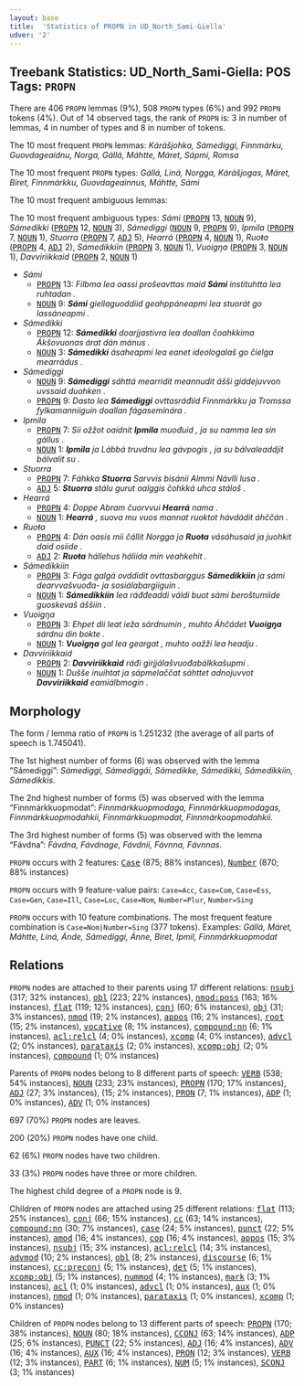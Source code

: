 ```yaml
---
layout: base
title:  'Statistics of PROPN in UD_North_Sami-Giella'
udver: '2'
---
```


## Treebank Statistics: UD_North_Sami-Giella: POS Tags: `PROPN`

There are 406 `PROPN` lemmas (9%), 508 `PROPN` types (6%) and 992 `PROPN` tokens (4%).
Out of 14 observed tags, the rank of `PROPN` is: 3 in number of lemmas, 4 in number of types and 8 in number of tokens.

The 10 most frequent `PROPN` lemmas: <em>Kárášjohka, Sámediggi, Finnmárku, Guovdageaidnu, Norga, Gállá, Máhtte, Máret, Sápmi, Romsa</em>

The 10 most frequent `PROPN` types:  <em>Gállá, Liná, Norgga, Kárášjogas, Máret, Biret, Finnmárkku, Guovdageainnus, Máhtte, Sámi</em>

The 10 most frequent ambiguous lemmas: 

The 10 most frequent ambiguous types:  <em>Sámi</em> (<tt><a href="sme_giella-pos-PROPN.html">PROPN</a></tt> 13, <tt><a href="sme_giella-pos-NOUN.html">NOUN</a></tt> 9), <em>Sámedikki</em> (<tt><a href="sme_giella-pos-PROPN.html">PROPN</a></tt> 12, <tt><a href="sme_giella-pos-NOUN.html">NOUN</a></tt> 3), <em>Sámediggi</em> (<tt><a href="sme_giella-pos-NOUN.html">NOUN</a></tt> 9, <tt><a href="sme_giella-pos-PROPN.html">PROPN</a></tt> 9), <em>Ipmila</em> (<tt><a href="sme_giella-pos-PROPN.html">PROPN</a></tt> 7, <tt><a href="sme_giella-pos-NOUN.html">NOUN</a></tt> 1), <em>Stuorra</em> (<tt><a href="sme_giella-pos-PROPN.html">PROPN</a></tt> 7, <tt><a href="sme_giella-pos-ADJ.html">ADJ</a></tt> 5), <em>Hearrá</em> (<tt><a href="sme_giella-pos-PROPN.html">PROPN</a></tt> 4, <tt><a href="sme_giella-pos-NOUN.html">NOUN</a></tt> 1), <em>Ruoŧa</em> (<tt><a href="sme_giella-pos-PROPN.html">PROPN</a></tt> 4, <tt><a href="sme_giella-pos-ADJ.html">ADJ</a></tt> 2), <em>Sámedikkiin</em> (<tt><a href="sme_giella-pos-PROPN.html">PROPN</a></tt> 3, <tt><a href="sme_giella-pos-NOUN.html">NOUN</a></tt> 1), <em>Vuoigŋa</em> (<tt><a href="sme_giella-pos-PROPN.html">PROPN</a></tt> 3, <tt><a href="sme_giella-pos-NOUN.html">NOUN</a></tt> 1), <em>Davviriikkaid</em> (<tt><a href="sme_giella-pos-PROPN.html">PROPN</a></tt> 2, <tt><a href="sme_giella-pos-NOUN.html">NOUN</a></tt> 1)


* <em>Sámi</em>
  * <tt><a href="sme_giella-pos-PROPN.html">PROPN</a></tt> 13: <em>Filbma lea oassi prošeavttas maid <b>Sámi</b> instituhtta lea ruhtadan .</em>
  * <tt><a href="sme_giella-pos-NOUN.html">NOUN</a></tt> 9: <em><b>Sámi</b> giellaguoddiid geahppáneapmi lea stuorát go lassáneapmi .</em>
* <em>Sámedikki</em>
  * <tt><a href="sme_giella-pos-PROPN.html">PROPN</a></tt> 12: <em><b>Sámedikki</b> doarjjastivra lea doallan čoahkkima Ákšovuonas árat dán mánus .</em>
  * <tt><a href="sme_giella-pos-NOUN.html">NOUN</a></tt> 3: <em><b>Sámedikki</b> ásaheapmi lea eanet ideologalaš go čielga mearrádus .</em>
* <em>Sámediggi</em>
  * <tt><a href="sme_giella-pos-NOUN.html">NOUN</a></tt> 9: <em><b>Sámediggi</b> sáhttá mearridit meannudit ášši giddejuvvon uvssaid duohken .</em>
  * <tt><a href="sme_giella-pos-PROPN.html">PROPN</a></tt> 9: <em>Dasto lea <b>Sámediggi</b> ovttasráđiid Finnmárkku ja Tromssa fylkamanniiguin doallan fágaseminára .</em>
* <em>Ipmila</em>
  * <tt><a href="sme_giella-pos-PROPN.html">PROPN</a></tt> 7: <em>Sii ožžot oaidnit <b>Ipmila</b> muođuid , ja su namma lea sin gállus .</em>
  * <tt><a href="sme_giella-pos-NOUN.html">NOUN</a></tt> 1: <em><b>Ipmila</b> ja Lábbá truvdnu lea gávpogis , ja su bálvaleaddjit bálvalit su .</em>
* <em>Stuorra</em>
  * <tt><a href="sme_giella-pos-PROPN.html">PROPN</a></tt> 7: <em>Fáhkka <b>Stuorra</b> Sarvvis bisánii Almmi Návlli lusa .</em>
  * <tt><a href="sme_giella-pos-ADJ.html">ADJ</a></tt> 5: <em><b>Stuorra</b> stálu gurut oalggis čohkká uhca stáloš .</em>
* <em>Hearrá</em>
  * <tt><a href="sme_giella-pos-PROPN.html">PROPN</a></tt> 4: <em>Doppe Abram čuorvvui <b>Hearrá</b> nama .</em>
  * <tt><a href="sme_giella-pos-NOUN.html">NOUN</a></tt> 1: <em><b>Hearrá</b> , suova mu vuos mannat ruoktot hávdádit áhččán .</em>
* <em>Ruoŧa</em>
  * <tt><a href="sme_giella-pos-PROPN.html">PROPN</a></tt> 4: <em>Dán oasis mii čállit Norgga ja <b>Ruoŧa</b> vásáhusaid ja juohkit daid osiide .</em>
  * <tt><a href="sme_giella-pos-ADJ.html">ADJ</a></tt> 2: <em><b>Ruoŧa</b> hállehus háliida min veahkehit .</em>
* <em>Sámedikkiin</em>
  * <tt><a href="sme_giella-pos-PROPN.html">PROPN</a></tt> 3: <em>Fága galgá ovddidit ovttasbarggus <b>Sámedikkiin</b> ja sámi dearvvašvuođa- ja sosiálabargiiguin .</em>
  * <tt><a href="sme_giella-pos-NOUN.html">NOUN</a></tt> 1: <em><b>Sámedikkiin</b> lea ráđđeaddi váldi buot sámi beroštumiide guoskevaš áššiin .</em>
* <em>Vuoigŋa</em>
  * <tt><a href="sme_giella-pos-PROPN.html">PROPN</a></tt> 3: <em>Ehpet dii leat ieža sárdnumin , muhto Áhčádet <b>Vuoigŋa</b> sárdnu din bokte .</em>
  * <tt><a href="sme_giella-pos-NOUN.html">NOUN</a></tt> 1: <em><b>Vuoigŋa</b> gal lea geargat , muhto oažži lea headju .</em>
* <em>Davviriikkaid</em>
  * <tt><a href="sme_giella-pos-PROPN.html">PROPN</a></tt> 2: <em><b>Davviriikkaid</b> ráđi girjjálašvuođabálkkašupmi .</em>
  * <tt><a href="sme_giella-pos-NOUN.html">NOUN</a></tt> 1: <em>Dušše inuihtat ja sápmelaččat sáhttet adnojuvvot <b>Davviriikkaid</b> eamiálbmogin .</em>

## Morphology

The form / lemma ratio of `PROPN` is 1.251232 (the average of all parts of speech is 1.745041).

The 1st highest number of forms (6) was observed with the lemma “Sámediggi”: <em>Sámediggi, Sámediggái, Sámedikke, Sámedikki, Sámedikkiin, Sámedikkis</em>.

The 2nd highest number of forms (5) was observed with the lemma “Finnmárkkuopmodat”: <em>Finnmárkkuopmodaga, Finnmárkkuopmodagas, Finnmárkkuopmodahkii, Finnmárkkuopmodat, Finnmárkoopmodahkii</em>.

The 3rd highest number of forms (5) was observed with the lemma “Fávdna”: <em>Fávdna, Fávdnage, Fávdnii, Fávnna, Fávnnas</em>.

`PROPN` occurs with 2 features: <tt><a href="sme_giella-feat-Case.html">Case</a></tt> (875; 88% instances), <tt><a href="sme_giella-feat-Number.html">Number</a></tt> (870; 88% instances)

`PROPN` occurs with 9 feature-value pairs: `Case=Acc`, `Case=Com`, `Case=Ess`, `Case=Gen`, `Case=Ill`, `Case=Loc`, `Case=Nom`, `Number=Plur`, `Number=Sing`

`PROPN` occurs with 10 feature combinations.
The most frequent feature combination is `Case=Nom|Number=Sing` (377 tokens).
Examples: <em>Gállá, Máret, Máhtte, Liná, Ánde, Sámediggi, Ánne, Biret, Ipmil, Finnmárkkuopmodat</em>


## Relations

`PROPN` nodes are attached to their parents using 17 different relations: <tt><a href="sme_giella-dep-nsubj.html">nsubj</a></tt> (317; 32% instances), <tt><a href="sme_giella-dep-obl.html">obl</a></tt> (223; 22% instances), <tt><a href="sme_giella-dep-nmod-poss.html">nmod:poss</a></tt> (163; 16% instances), <tt><a href="sme_giella-dep-flat.html">flat</a></tt> (119; 12% instances), <tt><a href="sme_giella-dep-conj.html">conj</a></tt> (60; 6% instances), <tt><a href="sme_giella-dep-obj.html">obj</a></tt> (31; 3% instances), <tt><a href="sme_giella-dep-nmod.html">nmod</a></tt> (19; 2% instances), <tt><a href="sme_giella-dep-appos.html">appos</a></tt> (16; 2% instances), <tt><a href="sme_giella-dep-root.html">root</a></tt> (15; 2% instances), <tt><a href="sme_giella-dep-vocative.html">vocative</a></tt> (8; 1% instances), <tt><a href="sme_giella-dep-compound-nn.html">compound:nn</a></tt> (6; 1% instances), <tt><a href="sme_giella-dep-acl-relcl.html">acl:relcl</a></tt> (4; 0% instances), <tt><a href="sme_giella-dep-xcomp.html">xcomp</a></tt> (4; 0% instances), <tt><a href="sme_giella-dep-advcl.html">advcl</a></tt> (2; 0% instances), <tt><a href="sme_giella-dep-parataxis.html">parataxis</a></tt> (2; 0% instances), <tt><a href="sme_giella-dep-xcomp-obj.html">xcomp:obj</a></tt> (2; 0% instances), <tt><a href="sme_giella-dep-compound.html">compound</a></tt> (1; 0% instances)

Parents of `PROPN` nodes belong to 8 different parts of speech: <tt><a href="sme_giella-pos-VERB.html">VERB</a></tt> (538; 54% instances), <tt><a href="sme_giella-pos-NOUN.html">NOUN</a></tt> (233; 23% instances), <tt><a href="sme_giella-pos-PROPN.html">PROPN</a></tt> (170; 17% instances), <tt><a href="sme_giella-pos-ADJ.html">ADJ</a></tt> (27; 3% instances),  (15; 2% instances), <tt><a href="sme_giella-pos-PRON.html">PRON</a></tt> (7; 1% instances), <tt><a href="sme_giella-pos-ADP.html">ADP</a></tt> (1; 0% instances), <tt><a href="sme_giella-pos-ADV.html">ADV</a></tt> (1; 0% instances)

697 (70%) `PROPN` nodes are leaves.

200 (20%) `PROPN` nodes have one child.

62 (6%) `PROPN` nodes have two children.

33 (3%) `PROPN` nodes have three or more children.

The highest child degree of a `PROPN` node is 9.

Children of `PROPN` nodes are attached using 25 different relations: <tt><a href="sme_giella-dep-flat.html">flat</a></tt> (113; 25% instances), <tt><a href="sme_giella-dep-conj.html">conj</a></tt> (66; 15% instances), <tt><a href="sme_giella-dep-cc.html">cc</a></tt> (63; 14% instances), <tt><a href="sme_giella-dep-compound-nn.html">compound:nn</a></tt> (30; 7% instances), <tt><a href="sme_giella-dep-case.html">case</a></tt> (24; 5% instances), <tt><a href="sme_giella-dep-punct.html">punct</a></tt> (22; 5% instances), <tt><a href="sme_giella-dep-amod.html">amod</a></tt> (16; 4% instances), <tt><a href="sme_giella-dep-cop.html">cop</a></tt> (16; 4% instances), <tt><a href="sme_giella-dep-appos.html">appos</a></tt> (15; 3% instances), <tt><a href="sme_giella-dep-nsubj.html">nsubj</a></tt> (15; 3% instances), <tt><a href="sme_giella-dep-acl-relcl.html">acl:relcl</a></tt> (14; 3% instances), <tt><a href="sme_giella-dep-advmod.html">advmod</a></tt> (10; 2% instances), <tt><a href="sme_giella-dep-obl.html">obl</a></tt> (8; 2% instances), <tt><a href="sme_giella-dep-discourse.html">discourse</a></tt> (6; 1% instances), <tt><a href="sme_giella-dep-cc-preconj.html">cc:preconj</a></tt> (5; 1% instances), <tt><a href="sme_giella-dep-det.html">det</a></tt> (5; 1% instances), <tt><a href="sme_giella-dep-xcomp-obj.html">xcomp:obj</a></tt> (5; 1% instances), <tt><a href="sme_giella-dep-nummod.html">nummod</a></tt> (4; 1% instances), <tt><a href="sme_giella-dep-mark.html">mark</a></tt> (3; 1% instances), <tt><a href="sme_giella-dep-acl.html">acl</a></tt> (1; 0% instances), <tt><a href="sme_giella-dep-advcl.html">advcl</a></tt> (1; 0% instances), <tt><a href="sme_giella-dep-aux.html">aux</a></tt> (1; 0% instances), <tt><a href="sme_giella-dep-nmod.html">nmod</a></tt> (1; 0% instances), <tt><a href="sme_giella-dep-parataxis.html">parataxis</a></tt> (1; 0% instances), <tt><a href="sme_giella-dep-xcomp.html">xcomp</a></tt> (1; 0% instances)

Children of `PROPN` nodes belong to 13 different parts of speech: <tt><a href="sme_giella-pos-PROPN.html">PROPN</a></tt> (170; 38% instances), <tt><a href="sme_giella-pos-NOUN.html">NOUN</a></tt> (80; 18% instances), <tt><a href="sme_giella-pos-CCONJ.html">CCONJ</a></tt> (63; 14% instances), <tt><a href="sme_giella-pos-ADP.html">ADP</a></tt> (25; 6% instances), <tt><a href="sme_giella-pos-PUNCT.html">PUNCT</a></tt> (22; 5% instances), <tt><a href="sme_giella-pos-ADJ.html">ADJ</a></tt> (16; 4% instances), <tt><a href="sme_giella-pos-ADV.html">ADV</a></tt> (16; 4% instances), <tt><a href="sme_giella-pos-AUX.html">AUX</a></tt> (16; 4% instances), <tt><a href="sme_giella-pos-PRON.html">PRON</a></tt> (12; 3% instances), <tt><a href="sme_giella-pos-VERB.html">VERB</a></tt> (12; 3% instances), <tt><a href="sme_giella-pos-PART.html">PART</a></tt> (6; 1% instances), <tt><a href="sme_giella-pos-NUM.html">NUM</a></tt> (5; 1% instances), <tt><a href="sme_giella-pos-SCONJ.html">SCONJ</a></tt> (3; 1% instances)

